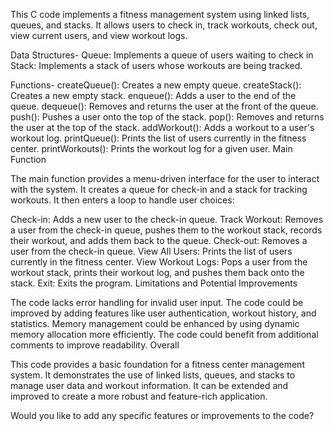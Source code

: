 This C code implements a  fitness  management system using linked lists, queues, and stacks. It allows users to check in, track workouts, check out, view current users, and view workout logs.

Data Structures-
Queue: Implements a queue of users waiting to check in
Stack: Implements a stack of users whose workouts are being tracked.

Functions-
createQueue(): Creates a new empty queue.
createStack(): Creates a new empty stack.
enqueue(): Adds a user to the end of the queue.
dequeue(): Removes and returns the user at the front of the queue.
push(): Pushes a user onto the top of the stack.
pop(): Removes and returns the user at the top of the stack.
addWorkout(): Adds a workout to a user's workout log.
printQueue(): Prints the list of users currently in the fitness center.
printWorkouts(): Prints the workout log for a given user.
Main Function

The main function provides a menu-driven interface for the user to interact with the system. It creates a queue for check-in and a stack for tracking workouts. It then enters a loop to handle user choices:

Check-in: Adds a new user to the check-in queue.
Track Workout: Removes a user from the check-in queue, pushes them to the workout stack, records their workout, and adds them back to the queue.
Check-out: Removes a user from the check-in queue.
View All Users: Prints the list of users currently in the fitness center.
View Workout Logs: Pops a user from the workout stack, prints their workout log, and pushes them back onto the stack.
Exit: Exits the program.
Limitations and Potential Improvements

The code lacks error handling for invalid user input.
The code could be improved by adding features like user authentication, workout history, and statistics.
Memory management could be enhanced by using dynamic memory allocation more efficiently.
The code could benefit from additional comments to improve readability.
Overall

This code provides a basic foundation for a fitness center management system. It demonstrates the use of linked lists, queues, and stacks to manage user data and workout information. It can be extended and improved to create a more robust and feature-rich application.

Would you like to add any specific features or improvements to the code?
